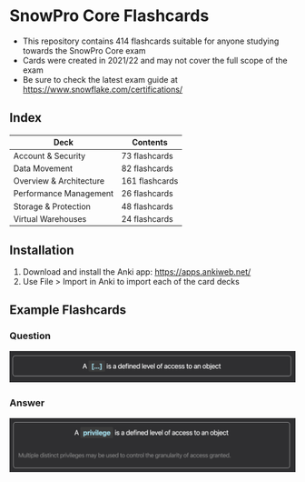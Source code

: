 # SnowPro Core Flashcards
- This repository contains 414 flashcards suitable for anyone studying towards the SnowPro Core exam
- Cards were created in 2021/22 and may not cover the full scope of the exam
- Be sure to check the latest exam guide at https://www.snowflake.com/certifications/

## Index
Deck | Contents
--- | ---
Account & Security | 73 flashcards
Data Movement | 82 flashcards
Overview & Architecture | 161 flashcards
Performance Management | 26 flashcards
Storage & Protection | 48 flashcards
Virtual Warehouses | 24 flashcards

## Installation
1. Download and install the Anki app: https://apps.ankiweb.net/
2. Use File > Import in Anki to import each of the card decks

## Example Flashcards
### Question
![Example flashcard showing question](/images/example-question.jpg "Example flashcard showing question")
### Answer
![Example flashcard showing answer](/images/example-answer.jpg "Example flashcard showing answer")

